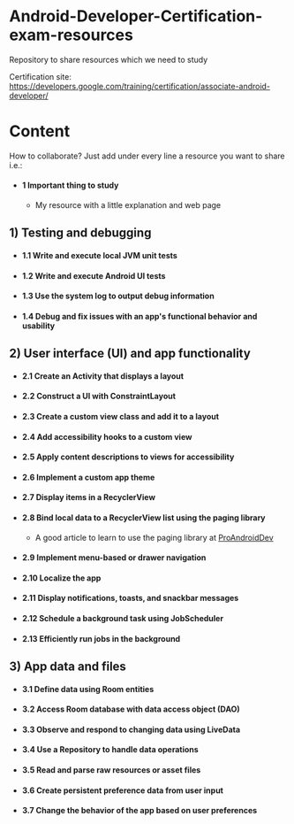 # Android-Developer-Certification-exam-resources
Repository to share resources which we need to study

Certification site: https://developers.google.com/training/certification/associate-android-developer/

# Content

How to collaborate? Just add under every line a resource you want to share i.e.:

* #### 1 Important thing to study
  * My resource with a little explanation and web page




## 1) Testing and debugging

  * #### 1.1 Write and execute local JVM unit tests
  * #### 1.2 Write and execute Android UI tests
  * #### 1.3 Use the system log to output debug information
  * #### 1.4 Debug and fix issues with an app's functional behavior and usability

## 2) User interface (UI) and app functionality

  * #### 2.1 Create an Activity that displays a layout
  * #### 2.2 Construct a UI with ConstraintLayout
  * #### 2.3 Create a custom view class and add it to a layout
  * #### 2.4 Add accessibility hooks to a custom view
  * #### 2.5 Apply content descriptions to views for accessibility
  * #### 2.6 Implement a custom app theme
  * #### 2.7 Display items in a RecyclerView
  * #### 2.8 Bind local data to a RecyclerView list using the paging library
      * A good article to learn to use the paging library at [ProAndroidDev](https://proandroiddev.com/8-steps-to-implement-paging-library-in-android-d02500f7fffe)
  * #### 2.9 Implement menu-based or drawer navigation
  * #### 2.10 Localize the app
  * #### 2.11 Display notifications, toasts, and snackbar messages
  * #### 2.12 Schedule a background task using JobScheduler
  * #### 2.13 Efficiently run jobs in the background

## 3) App data and files

  * #### 3.1 Define data using Room entities
  * #### 3.2 Access Room database with data access object (DAO)
  * #### 3.3 Observe and respond to changing data using LiveData
  * #### 3.4 Use a Repository to handle data operations
  * #### 3.5 Read and parse raw resources or asset files
  * #### 3.6 Create persistent preference data from user input
  * #### 3.7 Change the behavior of the app based on user preferences


